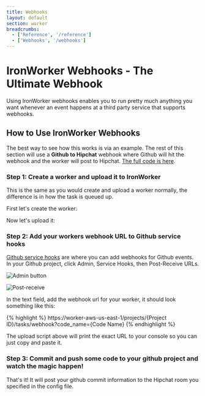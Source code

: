 ```yaml
---
title: Webhooks
layout: default
section: worker
breadcrumbs:
  - ['Reference', '/reference']
  - ['Webhooks', '/webhooks']
---
```


# IronWorker Webhooks - The Ultimate Webhook


Using IronWorker webhooks enables you to run pretty much anything you want whenever an event happens at a third
party service that supports webhooks.

## How to Use IronWorker Webhooks

The best way to see how this works is via an example. The rest of this section will use a **Github to Hipchat** webhook
where Github will hit the webhook and the worker will post to Hipchat. [The full code is here](https://github.com/iron-io/iron_worker_examples/tree/master/ruby_ng/github_to_hipchat_webhook_worker).

### Step 1: Create a worker and upload it to IronWorker

This is the same as you would create and upload a worker normally, the difference is in how the task
is queued up.

First let's create the worker:

<script src="https://gist.github.com/2308369.js?file=github_to_hipchat_webhook_worker.rb"></script>

Now let's upload it:

<script src="https://gist.github.com/2308369.js?file=upload.rb"></script>

### Step 2: Add your workers webhook URL to Github service hooks

[Github service hooks](http://help.github.com/post-receive-hooks/) are where you can add webhooks for Github events. In
your Github project, click Admin, Service Hooks, then Post-Receive URLs.

![Admin button](http://img.skitch.com/20100620-r8st7468q7q5waf3y85hmpwtqs.png)

![Post-receive](http://img.skitch.com/20100620-br6dw5iiyk2643fahkqbi54h36.png)

In the text field, add the webhook url for
your worker, it should look something like this:

{% highlight %}
https://worker-aws-us-east-1/projects/{Project ID}/tasks/webhook?code_name={Code Name}
{% endhighlight %}

The upload script above will print the exact URL to your console so you can just copy and paste it.

### Step 3: Commit and push some code to your github project and watch the magic happen!

That's it! It will post your github commit information to the Hipchat room you specified in the config file.
